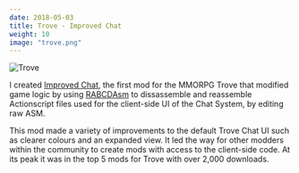 ```yaml
---
date: 2018-05-03
title: Trove - Improved Chat
weight: 10
image: "trove.png"
---
```


![Trove](../trove.png)

<!--more-->

I created [Improved Chat](http://www.trovesaurus.com/mod=1020/improved-chat), the first mod for the MMORPG Trove that modified game logic by using [RABCDAsm](https://github.com/CyberShadow/RABCDAsm) to dissassemble and reassemble Actionscript files used for the client-side UI of the Chat System, by editing raw ASM.

This mod made a variety of improvements to the default Trove Chat UI such as clearer colours and an expanded view. It led the way for other modders within the community to create mods with access to the client-side code. At its peak it was in the top 5 mods for Trove with over 2,000 downloads.
